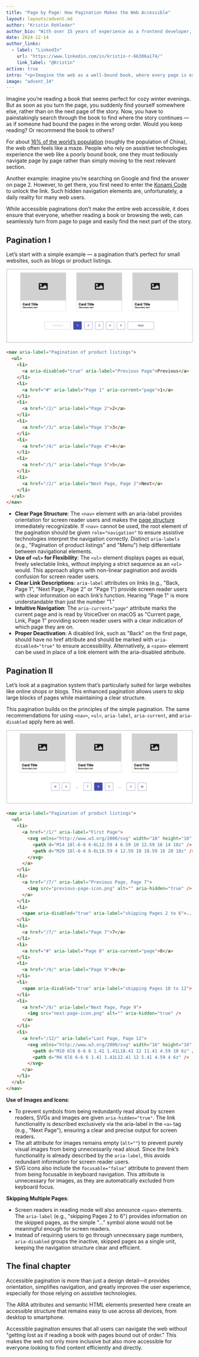 ```yaml
---
title: "Page by Page: How Pagination Makes the Web Accessible"
layout: layouts/advent.md
author: "Kristin Rohleder"
author_bio: "With over 15 years of experience as a frontend developer, Kristin brings extensive expertise in designing accessible web applications. She holds a Bachelor of Science in Media Informatics from the University of Applied Sciences Bremen and works in interdisciplinary teams within agile project environments. For more than 5 years, she has been advising colleagues and clients on accessibility—from integration into complex online stores to the implementation and testing of accessible websites."
date: 2024-12-14
author_links:
  - label: "LinkedIn"
    url: "https://www.linkedin.com/in/kristin-r-66306a174/"
    link_label: "@Kristin"
active: true
intro: "<p>Imagine the web as a well-bound book, where every page is exactly where you expect it to be—accessible pagination makes that possible. Discover how thoughtful page navigation can open the web to everyone and transform the user experience into a seamless journey.</p>"
image: "advent_14"
---
```


Imagine you’re reading a book that seems perfect for cozy winter evenings. But as soon as you turn the page, you suddenly find yourself somewhere else, rather than on the next page of the story. Now, you have to painstakingly search through the book to find where the story continues — as if someone had bound the pages in the wrong order.
Would you keep reading? Or recommend the book to others?

For about [16% of the world’s population](https://www.who.int/news-room/fact-sheets/detail/disability-and-health#:~:text=Key%20facts,1%20in%206%20of%20us.) (roughly the population of China), the web often feels like a maze. People who rely on assistive technologies experience the web like a poorly bound book, one they must tediously navigate page by page rather than simply moving to the next relevant section.

Another example: imagine you’re searching on Google and find the answer on page 2. However, to get there, you first need to enter the [Konami Code](https://de.wikipedia.org/wiki/Konami-Code) to unlock the link. Such hidden navigation elements are, unfortunately, a daily reality for many web users.

While accessible paginations don’t make the entire web accessible, it does ensure that everyone, whether reading a book or browsing the web, can seamlessly turn from page to page and easily find the next part of the story.

## Pagination I

Let’s start with a simple example — a pagination that’s perfect for small websites, such as blogs or product listings.

![image](paginationI.jpg)

```html
<nav aria-label="Pagination of product listings">
  <ul>
    <li>
      <a aria-disabled="true" aria-label="Previous Page">Previous</a>
    </li>
    <li>
      <a href="#" aria-label="Page 1" aria-current="page">1</a>
    </li>
    <li>
      <a href="/2/" aria-label="Page 2">2</a>
    </li>
    <li>
      <a href="/3/" aria-label="Page 3">3</a>
    </li>
    <li>
      <a href="/4/" aria-label="Page 4">4</a>
    </li>
    <li>
      <a href="/5/" aria-label="Page 5">5</a>
    </li>
    <li>
      <a href="/2/" aria-label="Next Page, Page 2">Next</a>
    </li>
  </ul>
</nav>
```

* **Clear Page Structure**: The `<nav>` element with an aria-label provides orientation for screen reader users and makes the [page structure](https://www.htmhell.dev/tips/landmarks/) immediately recognizable. If `<nav>` cannot be used, the root element of the pagination should be given `role="navigation"` to ensure assistive technologies interpret the navigation correctly. Distinct `aria-labels` (e.g., "Pagination of product listings" and "Menu") help differentiate between navigational elements.
* **Use of `<ul>` for Flexibility**: The `<ul>` element displays pages as equal, freely selectable links, without implying a strict sequence as an `<ol>` would. This approach aligns with non-linear pagination and avoids confusion for screen reader users.
* **Clear Link Descriptions**: `aria-label` attributes on links (e.g., "Back, Page 1", "Next Page, Page 2" or "Page 1") provide screen reader users with clear information on each link’s function. Hearing "Page 1" is more understandable than just the number "1."
* **Intuitive Navigation**: The `aria-current="page"` attribute marks the current page and is read by VoiceOver on macOS as "Current page, Link, Page 1" providing screen reader users with a clear indication of which page they are on.
* **Proper Deactivation**: A disabled link, such as "Back" on the first page, should have no href attribute and should be marked with `aria-disabled="true"` to ensure accessibility. Alternatively, a `<span>` element can be used in place of a link element with the aria-disabled attribute.

## Pagination II

Let’s look at a pagination system that’s particularly suited for large websites like online shops or blogs. This enhanced pagination allows users to skip large blocks of pages while maintaining a clear structure.

This pagination builds on the principles of the simple pagination. The same recommendations for using `<nav>`, `<ul>`, `aria-label`, `aria-current`, and `aria-disabled` apply here as well.

![image](paginationII.jpg)

```html
<nav aria-label="Pagination of product listings">
  <ul>
    <li>
      <a href="/1/" aria-label="First Page">
        <svg xmlns="http://www.w3.org/2000/svg" width="16" height="16" aria-hidden="true" focusable="false" viewBox="0 0 24 24">
          <path d="M14 18l-6-6 6-6L12.59 4 6.59 10 12.59 16 14 18z" />
          <path d="M20 18l-6-6 6-6L18.59 4 12.59 10 18.59 16 20 18z" />
        </svg>
      </a>
    </li>
    <li>
      <a href="/7/" aria-label="Previous Page, Page 7">
        <img src="previous-page-icon.png" alt="" aria-hidden="true" />
      </a>
    </li>
    <li>
      <span aria-disabled="true" aria-label="skipping Pages 2 to 6">...</span>
    </li>
    <li>
      <a href="/7/" aria-label="Page 7">7</a>
    </li>
    <li>
      <a href="#" aria-label="Page 8" aria-current="page">8</a>
    </li>
    <li>
      <a href="/9/" aria-label="Page 9">9</a>
    </li>
    <li>
      <span aria-disabled="true" aria-label="skipping Pages 10 to 12">...</span>
    </li>
    <li>
      <a href="/9/" aria-label="Next Page, Page 9">
        <img src="next-page-icon.png" alt="" aria-hidden="true" />
      </a>
    </li>
    <li>
      <a href="/12/" aria-label="Last Page, Page 12">
        <svg xmlns="http://www.w3.org/2000/svg" width="16" height="16" aria-hidden="true" focusable="false" viewBox="0 0 24 24">
          <path d="M10 6l6 6-6 6 1.41 1.41L18.41 12 11.41 4.59 10 6z" />
          <path d="M4 6l6 6-6 6 1.41 1.41L12.41 12 5.41 4.59 4 6z" />
        </svg>
      </a>
    </li>
  </ul>
</nav>
```

**Use of Images and Icons**:

* To prevent symbols from being redundantly read aloud by screen readers, SVGs and images are given `aria-hidden="true"`. The link functionality is described exclusively via the aria-label in the `<a>` tag (e.g., "Next Page"), ensuring a clear and precise output for screen readers.
* The alt attribute for images remains empty (`alt=""`) to prevent purely visual images from being unnecessarily read aloud. Since the link’s functionality is already described by the `aria-label`, this avoids redundant information for screen reader users.
* SVG icons also include the `focusable="false"` attribute to prevent them from being focusable in keyboard navigation. This attribute is unnecessary for images, as they are automatically excluded from keyboard focus.

**Skipping Multiple Pages**:

* Screen readers in reading mode will also announce `<span>` elements. The `aria-label` (e.g., "skipping Pages 2 to 6") provides information on the skipped pages, as the simple "…" symbol alone would not be meaningful enough for screen readers.
* Instead of requiring users to go through unnecessary page numbers, `aria-disabled` groups the inactive, skipped pages as a single unit, keeping the navigation structure clear and efficient.

## The final chapter

Accessible pagination is more than just a design detail—it provides orientation, simplifies navigation, and greatly improves the user experience, especially for those relying on assistive technologies.

The ARIA attributes and semantic HTML elements presented here create an accessible structure that remains easy to use across all devices, from desktop to smartphone.

Accessible pagination ensures that all users can navigate the web without "getting lost as if reading a book with pages bound out of order."  This makes the web not only more inclusive but also more accessible for everyone looking to find content efficiently and directly.
